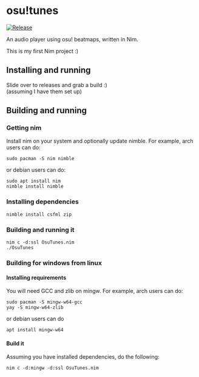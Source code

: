 # osu!tunes
[![Release](https://github.com/cainy-a/osu-tunes/actions/workflows/release.yml/badge.svg?branch=master)](https://github.com/cainy-a/osu-tunes/actions/workflows/release.yml)

An audio player using osu! beatmaps, written in Nim.

This is my first Nim project :)

## Installing and running
Slide over to releases and grab a build :)  
(assuming I have them set up)
## Building and running
### Getting nim
Install nim on your system and optionally update nimble.
For example, arch users can do:
```
sudo pacman -S nim nimble
```
or debian users can do:
```
sudo apt install nim
nimble install nimble
```
### Installing dependencies
```
nimble install csfml zip
```
### Building and running it
```
nim c -d:ssl OsuTunes.nim
./OsuTunes
```
### Building for windows from linux
#### Installing requirements
You will need GCC and zlib on mingw. For example, arch users can do:
```
sudo pacman -S mingw-w64-gcc
yay -S mingw-w64-zlib
```
or debian users can do
```
apt install mingw-w64
```
#### Build it
Assuming you have installed dependencies, do the following:
```
nim c -d:mingw -d:ssl OsuTunes.nim
```
